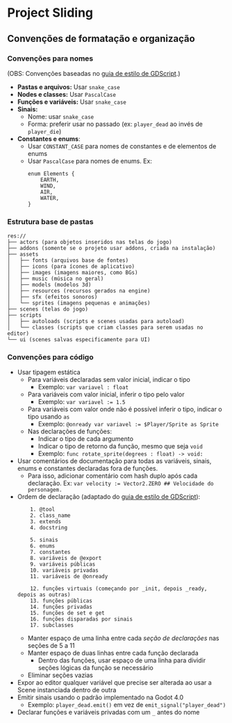 # Project Sliding

## Convenções de formatação e organização

### Convenções para nomes
(OBS: Convenções baseadas no [guia de estilo de GDScript](https://docs.godotengine.org/en/stable/tutorials/scripting/gdscript/gdscript_styleguide.html).)
 - **Pastas e arquivos:** Usar `snake_case`
 - **Nodes e classes:** Usar `PascalCase`
 - **Funções e variáveis:** Usar `snake_case`
 - **Sinais:**
    - Nome: usar `snake_case`
    - Forma: preferir usar no passado (ex: `player_dead` ao invés de `player_die`)
 - **Constantes e enums**:
    - Usar `CONSTANT_CASE` para nomes de constantes e de elementos de enums
    - Usar `PascalCase` para nomes de enums. Ex:
		```
		enum Elements {
		    EARTH,
		    WIND,
		    AIR,
		    WATER,
		}
		```
### Estrutura base de pastas
```
res://
├── actors (para objetos inseridos nas telas do jogo)
├── addons (somente se o projeto usar addons, criada na instalação)
├── assets
│   ├── fonts (arquivos base de fontes)
│   ├── icons (para ícones de aplicativo)
│   ├── images (imagens maiores, como BGs)
│   ├── music (música no geral)
│   ├── models (modelos 3d)
│   ├── resources (recursos gerados na engine)
│   ├── sfx (efeitos sonoros)
│   └── sprites (imagens pequenas e animações)
├── scenes (telas do jogo)
├── scripts
│   ├── autoloads (scripts e scenes usadas para autoload)
│   └── classes (scripts que criam classes para serem usadas no editor)
└── ui (scenes salvas especificamente para UI)
```
### Convenções para código
 - Usar tipagem estática
	 - Para variáveis declaradas sem valor inicial, indicar o tipo
		 - Exemplo: `var variavel : float`
	 - Para variáveis com valor inicial, inferir o tipo pelo valor
		 - Exemplo: `var variavel := 1.5`
	 - Para variáveis com valor onde não é possível inferir o tipo, indicar o tipo usando `as`
		 - Exemplo: `@onready var variavel := $Player/Sprite as Sprite`
	 - Nas declarações de funções:
		 - Indicar o tipo de cada argumento
		 - Indicar o tipo de retorno da função, mesmo que seja `void`
		 - Exemplo: `func rotate_sprite(degrees : float) -> void:`
- Usar comentários de documentação para todas as variáveis, sinais, enums e constantes declaradas fora de funções.
	- Para isso, adicionar comentário com hash duplo após cada declaração. Ex:
		`var velocity := Vector2.ZERO ## Velocidade do personagem.`
- Ordem de declaração (adaptado do [guia de estilo de GDScript](https://docs.godotengine.org/en/stable/tutorials/scripting/gdscript/gdscript_styleguide.html)):
	```
		1. @tool
		2. class_name
		3. extends
		4. docstring

		5. sinais
		6. enums
		7. constantes
		8. variáveis de @export
		9. variáveis públicas
		10. variáveis privadas
		11. variáveis de @onready

		12. funções virtuais (começando por _init, depois _ready, depois as outras)
		13. funções públicas
		14. funções privadas
		15. funções de set e get
		16. funções disparadas por sinais
		17. subclasses
	```
	- Manter espaço de uma linha entre cada _seção de declarações_ nas seções de 5 a 11
	- Manter espaço de duas linhas entre cada função declarada
		- Dentro das funções, usar espaço de uma linha para dividir seções lógicas da função se necessário
	- Eliminar seções vazias
- Expor ao editor qualquer variável que precise ser alterada ao usar a Scene instanciada dentro de outra
- Emitir sinais usando o padrão implementado na Godot 4.0
	- Exemplo: `player_dead.emit()` em vez de `emit_signal("player_dead")`
- Declarar funções e variáveis privadas com um `_` antes do nome
